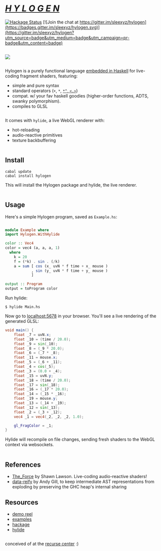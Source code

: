 # [*H Y L O G E N*](https://hylogen.com) 

[![Hackage Status](https://img.shields.io/hackage/v/hylogen.svg)](https://hackage.haskell.org/package/hylogen)
[![Join the chat at https://gitter.im/sleexyz/hylogen](https://badges.gitter.im/sleexyz/hylogen.svg)](https://gitter.im/sleexyz/hylogen?utm_source=badge&utm_medium=badge&utm_campaign=pr-badge&utm_content=badge)

![](data:image/gif;base64,R0lGODlhAQABAAAAACH5BAEKAAEALAAAAAABAAEAAAICTAEAOw==)

![](https://thumbs.gfycat.com/SoftAdeptAlaskajingle-size_restricted.gif)

![](data:image/gif;base64,R0lGODlhAQABAAAAACH5BAEKAAEALAAAAAABAAEAAAICTAEAOw==)

Hylogen is a purely functional language [embedded in Haskell](https://wiki.haskell.org/Embedded_domain_specific_language) for live-coding fragment shaders, featuring:

- simple and pure syntax
- standard operators (`+`, `*`, [`*^`,  `<.>`](https://hackage.haskell.org/package/vector-space))
- compat. w/ your fav haskell goodies (higher-order functions, ADTS, swanky polymorphism).
- compiles to GLSL

![](data:image/gif;base64,R0lGODlhAQABAAAAACH5BAEKAAEALAAAAAABAAEAAAICTAEAOw==)

It comes with `hylide`, a live WebGL renderer with:
- hot-reloading
- audio-reactive primitives
- texture backbuffering

![](data:image/gif;base64,R0lGODlhAQABAAAAACH5BAEKAAEALAAAAAABAAEAAAICTAEAOw==)


## Install
```
cabal update
cabal install hylogen
```

This will install the Hylogen package and hylide, the live renderer.

![](data:image/gif;base64,R0lGODlhAQABAAAAACH5BAEKAAEALAAAAAABAAEAAAICTAEAOw==)

## Usage
Here's a simple Hylogen program, saved as `Example.hs`:

```haskell

module Example where
import Hylogen.WithHylide

color :: Vec4
color = vec4 (a, a, a, 1)
  where
    k = 20
    f = (*k) . sin . (/k)
    a = sum [ cos (x_ uvN * f time + x_ mouse )
            , sin (y_ uvN * f time + y_ mouse )
            ]

output :: Program
output = toProgram color
```

Run hylide:

```
$ hylide Main.hs
```

Now go to [localhost:5678](http://localhost:5678) in your browser. You'll see a live rendering of the generated GLSL:

```GLSL
void main() {
    float _7 = uvN.x;
    float _10 = (time / 20.0);
    float _9 = sin(_10);
    float _8 = (_9 * 20.0);
    float _6 = (_7 * _8);
    float _11 = mouse.x;
    float _5 = (_6 + _11);
    float _4 = cos(_5);
    float _3 = (0.0 + _4);
    float _15 = uvN.y;
    float _18 = (time / 20.0);
    float _17 = sin(_18);
    float _16 = (_17 * 20.0);
    float _14 = (_15 * _16);
    float _19 = mouse.y;
    float _13 = (_14 + _19);
    float _12 = sin(_13);
    float _2 = (_3 + _12);
    vec4 _1 = vec4(_2, _2, _2, 1.0);

    gl_FragColor = _1;
}
```

Hylide will recompile on file changes, sending fresh shaders to the WebGL context via websockets.




![](data:image/gif;base64,R0lGODlhAQABAAAAACH5BAEKAAEALAAAAAABAAEAAAICTAEAOw==)

## References
- [The_Force](https://github.com/shawnlawson/The_Force) by Shawn Lawson. Live-coding audio-reactive shaders!
- [data-reify](https://hackage.haskell.org/package/data-reify) by Andy Gill, to keep intermediate AST representations from exploding by preserving the GHC heap's internal sharing

## Resources
- [demo reel](https://hylogen.com)
- [examples](https://github.com/sleexyz/hylogen-yay)
- [hackage](https://hackage.haskell.org/package/hylogen)
- [hylide](https://github.com/sleexyz/hylide)


![](data:image/gif;base64,R0lGODlhAQABAAAAACH5BAEKAAEALAAAAAABAAEAAAICTAEAOw==)


conceived of at the [recurse center](https://www.recurse.com/) :)
